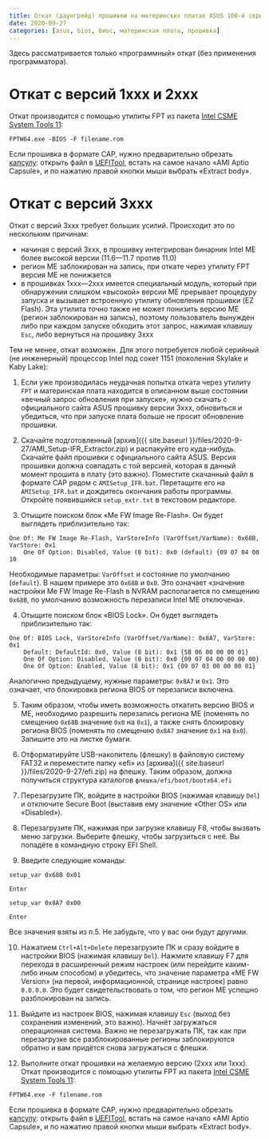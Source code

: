 ```yaml
---
title: Откат (даунгрейд) прошивки на материнских платах ASUS 100-й серии
date: 2020-09-27
categories: [asus, bios, биос, материнская плата, прошивка]
---
```


Здесь рассматривается только «программный» откат (без применения программатора).

# Откат с версий 1xxx и 2xxx

Откат производится с помощью утилиты FPT из пакета [Intel CSME System Tools 11](https://www.win-raid.com/t596f39-Intel-Management-Engine-Drivers-Firmware-amp-System-Tools.html):
```
FPTW64.exe -BIOS -F filename.rom
```
Если прошивка в формате CAP, нужно предварительно обрезать [капсулу](https://habr.com/post/185704/): открыть файл в [UEFITool](https://github.com/LongSoft/UEFITool/releases), встать на самое начало «AMI Aptio Capsule», и по нажатию правой кнопки мыши выбрать «Extract body».


# Откат с версий 3xxx

Откат с версий 3xxx требует больших усилий. Происходит это по нескольким причинам:
* начиная с версий 3xxx, в прошивку интегрирован бинарник Intel ME более высокой версии (11.6—11.7 против 11.0)
* регион ME заблокирован на запись, при откате через утилиту FPT версия ME не понижается
* в прошивках 1xxx—2xxx имеется специальный модуль, который при обнаружении слишком «высокой» версии ME прерывает процедуру запуска и вызывает встроенную утилиту обновления прошивки (EZ Flash). Эта утилита точно также не может понизить версию ME (регион заблокирован на запись), поэтому пользователь вынужден либо при каждом запуске обходить этот запрос, нажимая клавишу `Esc`, либо вернуться на прошивку 3xxx

Тем не менее, откат возможен. Для этого потребуется любой серийный (не инженерный) процессор Intel под сокет 1151 (поколения Skylake и Kaby Lake):

1. Если уже производилась неудачная попытка отката через утилиту `FPT` и материнская плата находится в описанном выше состоянии «вечный запрос обновления при запуске», нужно скачать с официального сайта ASUS прошивку версии 3xxx, обновиться и убедиться, что при запуске плата больше не просит обновление прошивки.

2. Скачайте подготовленный [архив]({{ site.baseurl }}/files/2020-9-27/AMI_Setup-IFR_Extractor.zip) и распакуйте его куда-нибудь. Скачайте файл прошивки с официального сайта ASUS. Версия прошивки должна совпадать с той версией, которая в данный момент прошита в плату (это важно). Поместите скачанный файл в формате CAP рядом с `AMISetup_IFR.bat`. Перетащите его на `AMISetup_IFR.bat` и дождитесь окончания работы программы. Откройте появившийся `setup_extr.txt` в текстовом редакторе.

3. Отыщите поиском блок «Me FW Image Re-Flash». Он будет выглядеть приблизительно так:
```
One Of: Me FW Image Re-Flash, VarStoreInfo (VarOffset/VarName): 0x68B, VarStore: 0x1
	One Of Option: Disabled, Value (8 bit): 0x0 (default) {09 07 04 00 10
```
Необходимые параметры: `VarOffset` и состояние по умолчанию (`default`). В нашем примере это `0x68B` и `0x0`. Это означает «значение настройки Me FW Image Re-Flash в NVRAM располагается по смещению `0x68B`, по умолчанию возможность перезаписи Intel ME отключена».

4. Отыщите поиском блок «BIOS Lock». Он будет выглядеть приблизительно так:
```
One Of: BIOS Lock, VarStoreInfo (VarOffset/VarName): 0x8A7, VarStore: 0x1
	Default: DefaultId: 0x0, Value (8 bit): 0x1 {5B 06 00 00 00 01}
	One Of Option: Disabled, Value (8 bit): 0x0 {09 07 04 00 00 00 00}
	One Of Option: Enabled, Value (8 bit): 0x1 {09 07 03 00 00 00 01}
```
Аналогично предыдущему, нужные параметры: `0x8A7` и `0x1`. Это означает, что блокировка региона BIOS от перезаписи включена.

5. Таким образом, чтобы иметь возможность откатить версию BIOS и ME, необходимо разрешить перезапись региона ME (поменять по смещению `0x68B` значение `0x0` на `0x1`), а также снять блокировку региона BIOS (поменять по смещению `0x8A7` значение `0x1` на `0x0`). Запишите это на листке бумаги.

6. Отформатируйте USB-накопитель (флешку) в файловую систему FAT32 и переместите папку «efi» из [архива]({{ site.baseurl }}/files/2020-9-27/efi.zip) на флешку. Таким образом, должна получиться  структура каталогов `флешка/efi/boot/bootx64.efi`

7. Перезагрузите ПК, войдите в настройки BIOS (нажимая клавишу `Del`) и отключите Secure Boot (выставив ему значение «Other OS» или «Disabled»).

8. Перезагрузите ПК, нажимая при загрузке клавишу F8, чтобы вызвать меню загрузки. Выберите флешку, чтобы загрузиться с неё. Вы попадёте в командную строку EFI Shell.

9. Введите следующие команды:  
```
setup_var 0x68B 0x01
```
`Enter`
```
setup_var 0x8A7 0x00
``` 
`Enter`

Все значения взяты из п.5. Не забудьте, что у вас они будут другими.

10. Нажатием `Ctrl+Alt+Delete` перезагрузите ПК и сразу войдите в настройки BIOS (нажимая клавишу `Del`). Нажмите клавишу F7 для перехода в расширенный режим настроек (или перейдите каким-либо иным способом) и убедитесь, что значение параметра «ME FW Version» (на первой, информационной, странице настроек) равно `0.0.0.0`. Это будет свидетельствовать о том, что регион ME успешно разблокирован на запись.

11. Выйдите из настроек BIOS, нажимая клавишу `Esc` (выход без сохранения изменений, это важно). Начнёт загружаться операционная система. Важно не перезагружать ПК, так как при перезагрузке все разблокированные регионы заблокируются обратно и вам придётся снова загружаться с флешки.

12. Выполните откат прошивки на желаемую версию (2xxx или 1xxx). Откат производится с помощью утилиты FPT из пакета [Intel CSME System Tools 11](https://www.win-raid.com/t596f39-Intel-Management-Engine-Drivers-Firmware-amp-System-Tools.html):
```
FPTW64.exe -F filename.rom
```
Если прошивка в формате CAP, нужно предварительно обрезать [капсулу](https://habr.com/post/185704/): открыть файл в [UEFITool](https://github.com/LongSoft/UEFITool/releases), встать на самое начало «AMI Aptio Capsule», и по нажатию правой кнопки мыши выбрать «Extract body».
